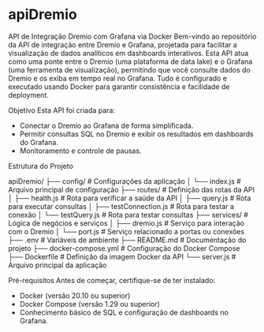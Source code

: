 # apiDremio
API de Integração Dremio com Grafana via Docker
Bem-vindo ao repositório da API de integração entre Dremio e Grafana, projetada para facilitar a visualização de dados analíticos em dashboards interativos. Esta API atua como uma ponte entre o Dremio (uma plataforma de data lake) e o Grafana (uma ferramenta de visualização), permitindo que você consulte dados do Dremio e os exiba em tempo real no Grafana. Tudo é configurado e executado usando Docker para garantir consistência e facilidade de deployment.

Objetivo
Esta API foi criada para:

- Conectar o Dremio ao Grafana de forma simplificada.
- Permitir consultas SQL no Dremio e exibir os resultados em dashboards do Grafana.
- Monitoramento e controle de pausas.

Estrutura do Projeto

apiDremio/
├── config/                # Configurações da aplicação
│   └── index.js           # Arquivo principal de configuração
├── routes/                # Definição das rotas da API
│   ├── health.js          # Rota para verificar a saúde da API 
│   ├── query.js           # Rota para executar consultas
│   ├── testConnection.js  # Rota para testar a conexão 
│   └── testQuery.js       # Rota para testar consultas 
├── services/              # Lógica de negócios e serviços
│   ├── dremio.js          # Serviço para interação com o Dremio 
│   └── port.js            # Serviço relacionado a portas ou conexões 
├── .env                   # Variáveis de ambiente 
├── README.md              # Documentação do projeto 
├── docker-compose.yml     # Configuração do Docker Compose 
├── Dockerfile             # Definição da imagem Docker da API
└── server.js              # Arquivo principal da aplicação

Pré-requisitos
Antes de começar, certifique-se de ter instalado:

- Docker (versão 20.10 ou superior)
- Docker Compose (versão 1.29 ou superior)
- Conhecimento básico de SQL e configuração de dashboards no Grafana.
